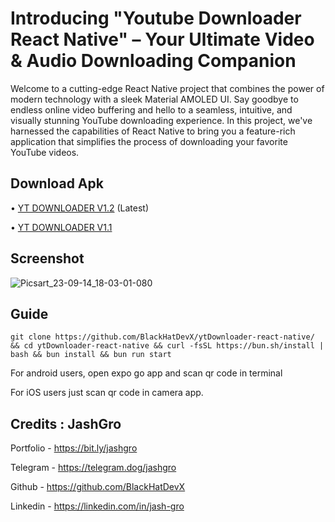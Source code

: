 # Introducing "Youtube Downloader React Native" – Your Ultimate Video & Audio Downloading Companion

Welcome to a cutting-edge React Native project that combines the power of modern technology with a sleek Material AMOLED UI. Say goodbye to endless online video buffering and hello to a seamless, intuitive, and visually stunning YouTube downloading experience. In this project, we've harnessed the capabilities of React Native to bring you a feature-rich application that simplifies the process of downloading your favorite YouTube videos.

## Download Apk

• [YT DOWNLOADER V1.2](https://bit.ly/jashYtDownloaderV1dot2) (Latest)

• [YT DOWNLOADER V1.1](https://bit.ly/jashYtDownloader)

## Screenshot

![Picsart_23-09-14_18-03-01-080](https://github.com/BlackHatDevX/ytDownloader-react-native/assets/91268029/1e5ef417-66e5-4a1f-8cf4-989fd53577d7)


## Guide

```
git clone https://github.com/BlackHatDevX/ytDownloader-react-native/ && cd ytDownloader-react-native && curl -fsSL https://bun.sh/install | bash && bun install && bun run start
```

For android users, open expo go app and scan qr code in terminal

For iOS users just scan qr code in camera app.

## Credits : JashGro

Portfolio - https://bit.ly/jashgro

Telegram - https://telegram.dog/jashgro

Github - https://github.com/BlackHatDevX

Linkedin - https://linkedin.com/in/jash-gro

